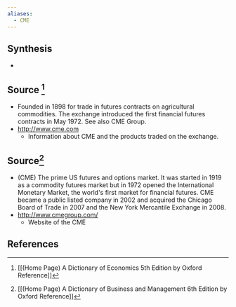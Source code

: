 ```yaml
---
aliases:
  - CME
---
```

## Synthesis
- 
## Source [^1]
- Founded in 1898 for trade in futures contracts on agricultural commodities. The exchange introduced the first financial futures contracts in May 1972. See also CME Group.
- http://www.cme.com
	- Information about CME and the products traded on the exchange.
## Source[^2]
- (CME) The prime US futures and options market. It was started in 1919 as a commodity futures market but in 1972 opened the International Monetary Market, the world's first market for financial futures. CME became a public listed company in 2002 and acquired the Chicago Board of Trade in 2007 and the New York Mercantile Exchange in 2008.
- http://www.cmegroup.com/
	- Website of the CME
## References

[^1]: [[(Home Page) A Dictionary of Economics 5th Edition by Oxford Reference]]
[^2]: [[(Home Page) A Dictionary of Business and Management 6th Edition by Oxford Reference]]